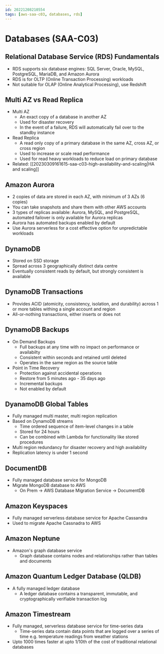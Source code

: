 ```yaml
---
id: 20221208210554
tags: [aws-saa-c03, databases, rds]
---
```


# Databases (SAA-C03)

## Relational Database Service (RDS) Fundamentals

* RDS supports six database engines: SQL Server, Oracle, MySQL,
  PostgreSQL, MariaDB, and Amazon Aurora
* RDS is for OLTP (Online Transaction Processing) workloads
* Not suitable for OLAP (Online Analytical Processing), use Redshift

## Multi AZ vs Read Replica

* Multi AZ
  * An exact copy of a database in another AZ
  * Used for disaster recovery
  * In the event of a failure, RDS will automatically fail over to the
    standby instance
* Read Replica
  * A read only copy of a primary database in the same AZ, cross AZ, or
    cross region
  * Used to increase or scale read performance
  * Used for read heavy workloads to reduce load on primary database
* Related: [[20230309161615-saa-c03-high-availability-and-scaling|HA and scaling]]

## Amazon Aurora

* 2 copies of data are stored in each AZ, with minimum of 3 AZs (6
  copies)
* You can take snapshots and share them with other AWS accounts
* 3 types of replicas available: Aurora, MySQL, and PostgreSQL, automated
  failover is only available for Aurora replicas
* Aurora has automated backups enabled by default
* Use Aurora serverless for a cost effective option for unpredictable
  workloads

## DynamoDB

* Stored on SSD storage
* Spread across 3 geographically distinct data centre
* Eventually consistent reads by default, but strongly consistent is
  available

## DynamoDB Transactions

* Provides ACID (atomicity, consistency, isolation, and durability)
  across 1 or more tables withing a single account and region
* All-or-nothing transactions, either inserts or does not

## DynamoDB Backups

* On Demand Backups
  * Full backups at any time with no impact on performance or
    availabilty
  * Consistent within seconds and retained until deleted
  * Operates in the same region as the source table
* Point in Time Recovery
  * Protection against accidental operations
  * Restore from 5 minutes ago - 35 days ago
  * Incremental backups
  * Not enabled by default

## DyanamoDB Global Tables

* Fully managed multi master, multi region replication
* Based on DynamoDB streams
  * Time ordered sequence of item-level changes in a table
  * Stored for 24 hours
  * Can be combined with Lambda for functionality like stored procedures
* Multi region redundancy for disaster recovery and high availability
* Replication latency is under 1 second

## DocumentDB

* Fully managed database service for MongoDB
* Migrate MongoDB database to AWS
  * On Prem -> AWS Database Migration Service -> DocumentDB

## Amazon Keyspaces

* Fully managed serverless database service for Apache Cassandra
* Used to migrate Apache Cassnadra to AWS

## Amazon Neptune

* Amazon's graph database service
  * Graph database contains nodes and relationships rather than tables
    and documents

## Amazon Quantum Ledger Database (QLDB)

* A fully managed ledger database
  * A ledger database contains a transparent, immutable, and
    cryptographically verifiable transaction log

## Amazon Timestream

* Fully managed, serverless database service for time-series data
  * Time-series data contain data points that are logged over a series
    of time e.g. temperature readings from weather stations
* Upto 1000 times faster at upto 1/10th of the cost of traditional
  relational databases
